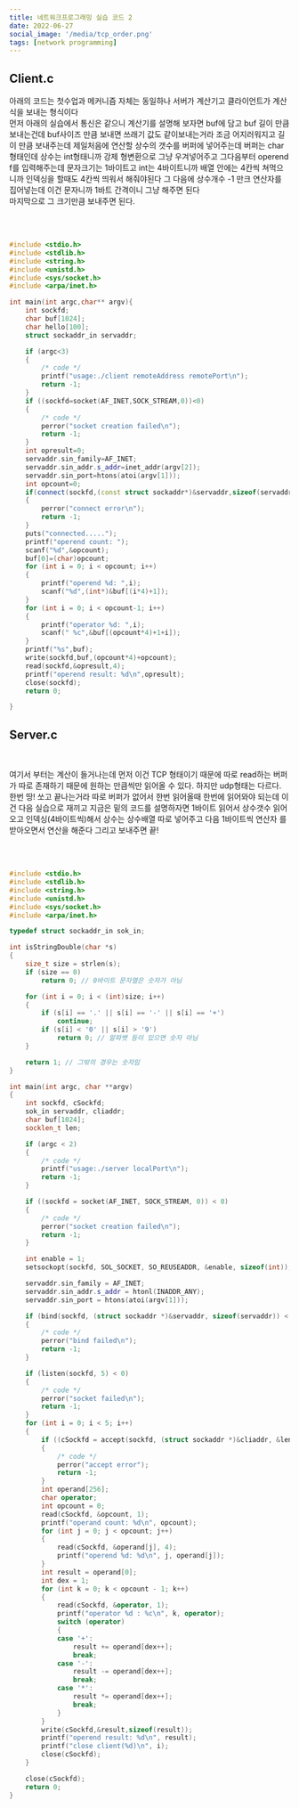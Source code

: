 ```yaml
---
title: 네트워크프로그래밍 실습 코드 2
date: 2022-06-27
social_image: '/media/tcp_order.png'
tags: [network programming]
---
```


## Client.c

아래의 코드는 첫수업과 메커니즘 자체는 동일하나 서버가 계산기고 클라이언트가 계산식을 보내는 형식이다
</br>
먼저 아래의 실습에서 통신은 같으니 계산기를 설명해 보자면 buf에 담고 buf 길이 만큼 보내는건데 buf사이즈 만큼 보내면 쓰래기 값도 
같이보내는거라 조금 어지러워지고 길이 만큼 보내주는데 제일처음에 연산할 상수의 갯수를 버퍼에 넣어주는데 버퍼는 char형태인데 상수는
int형태니까 강제 형변환으로 그냥 우겨넣어주고 그다음부터 operend f를 입력해주는데 문자크기는 1바이트고 int는 4바이트니까 
배열 안에는 4칸씩 쳐먹으니까 인덱싱을 할때도 4칸씩 띄워서 해줘야된다 그 다음에 상수개수 -1 만크 연산자를 집어넣는데 이건 문자니까
1바트 간격이니 그냥 해주면 된다
</br>
마지막으로 그 크기만큼 보내주면 된다.

</br>
</br>

```cpp
#include <stdio.h>
#include <stdlib.h>
#include <string.h>
#include <unistd.h>
#include <sys/socket.h>
#include <arpa/inet.h>

int main(int argc,char** argv){
    int sockfd;
    char buf[1024];
    char hello[100];
    struct sockaddr_in servaddr;

    if (argc<3)
    {
        /* code */
        printf("usage:./client remoteAddress remotePort\n");
        return -1;
    }
    if ((sockfd=socket(AF_INET,SOCK_STREAM,0))<0)
    {
        /* code */
        perror("socket creation failed\n");
        return -1;
    }
    int opresult=0;
    servaddr.sin_family=AF_INET;
    servaddr.sin_addr.s_addr=inet_addr(argv[2]);
    servaddr.sin_port=htons(atoi(argv[1]));
    int opcount=0;
    if(connect(sockfd,(const struct sockaddr*)&servaddr,sizeof(servaddr))<0)
    {
        perror("connect error\n");
        return -1;
    }
    puts("connected.....");
    printf("operend count: ");
    scanf("%d",&opcount);
    buf[0]=(char)opcount;
    for (int i = 0; i < opcount; i++)
    {
        printf("operend %d: ",i);
        scanf("%d",(int*)&buf[(i*4)+1]);
    }
    for (int i = 0; i < opcount-1; i++)
    {
        printf("operator %d: ",i);
        scanf(" %c",&buf[(opcount*4)+1+i]);
    }
    printf("%s",buf);
    write(sockfd,buf,(opcount*4)+opcount);
    read(sockfd,&opresult,4);
    printf("operend result: %d\n",opresult);
    close(sockfd);
    return 0;

}

```

## Server.c

</br>

여기서 부터는 계산이 들거나는데 먼저 이건 TCP 형태이기 때문에 따로 read하는 버퍼가 따로 존재하기 때문에 원하는 만큼씩만
읽어올 수 있다. 하지만 udp형태는 다르다. 한번 땅! 쏘고 끝나는거라 따로 버퍼가 없어서 한번 읽어올때 한번에 읽어와야 되는데
이건 다음 실습으로 재끼고 지금은 밑의 코드를 설명하자면 1바이트 읽어서 상수갯수 읽어오고 인덱싱(4바이트씩)해서 상수는 상수배열 
따로 넣어주고 다음 1바이트씩 연산자 를 받아오면서 연산을 해준다 그리고 보내주면 끝!


</br>
</br>

```cpp
#include <stdio.h>
#include <stdlib.h>
#include <string.h>
#include <unistd.h>
#include <sys/socket.h>
#include <arpa/inet.h>

typedef struct sockaddr_in sok_in;

int isStringDouble(char *s)
{
    size_t size = strlen(s);
    if (size == 0)
        return 0; // 0바이트 문자열은 숫자가 아님

    for (int i = 0; i < (int)size; i++)
    {
        if (s[i] == '.' || s[i] == '-' || s[i] == '+')
            continue;
        if (s[i] < '0' || s[i] > '9')
            return 0; // 알파벳 등이 있으면 숫자 아님
    }

    return 1; // 그밖의 경우는 숫자임
}

int main(int argc, char **argv)
{
    int sockfd, cSockfd;
    sok_in servaddr, cliaddr;
    char buf[1024];
    socklen_t len;

    if (argc < 2)
    {
        /* code */
        printf("usage:./server localPort\n");
        return -1;
    }

    if ((sockfd = socket(AF_INET, SOCK_STREAM, 0)) < 0)
    {
        /* code */
        perror("socket creation failed\n");
        return -1;
    }

    int enable = 1;
    setsockopt(sockfd, SOL_SOCKET, SO_REUSEADDR, &enable, sizeof(int));

    servaddr.sin_family = AF_INET;
    servaddr.sin_addr.s_addr = htonl(INADDR_ANY);
    servaddr.sin_port = htons(atoi(argv[1]));

    if (bind(sockfd, (struct sockaddr *)&servaddr, sizeof(servaddr)) < 0)
    {
        /* code */
        perror("bind failed\n");
        return -1;
    }

    if (listen(sockfd, 5) < 0)
    {
        /* code */
        perror("socket failed\n");
        return -1;
    }
    for (int i = 0; i < 5; i++)
    {
        if ((cSockfd = accept(sockfd, (struct sockaddr *)&cliaddr, &len)) < 0)
        {
            /* code */
            perror("accept error");
            return -1;
        }
        int operand[256];
        char operator;
        int opcount = 0;
        read(cSockfd, &opcount, 1);
        printf("operand count: %d\n", opcount);
        for (int j = 0; j < opcount; j++)
        {
            read(cSockfd, &operand[j], 4);
            printf("operend %d: %d\n", j, operand[j]);
        }
        int result = operand[0];
        int dex = 1;
        for (int k = 0; k < opcount - 1; k++)
        {
            read(cSockfd, &operator, 1);
            printf("operator %d : %c\n", k, operator);
            switch (operator)
            {
            case '+':
                result += operand[dex++];
                break;
            case '-':
                result -= operand[dex++];
                break;
            case '*':
                result *= operand[dex++];
                break;
            }
        }
        write(cSockfd,&result,sizeof(result));
        printf("operend result: %d\n", result);
        printf("close client(%d)\n", i);
        close(cSockfd);
    }

    close(cSockfd);
    return 0;
}

```